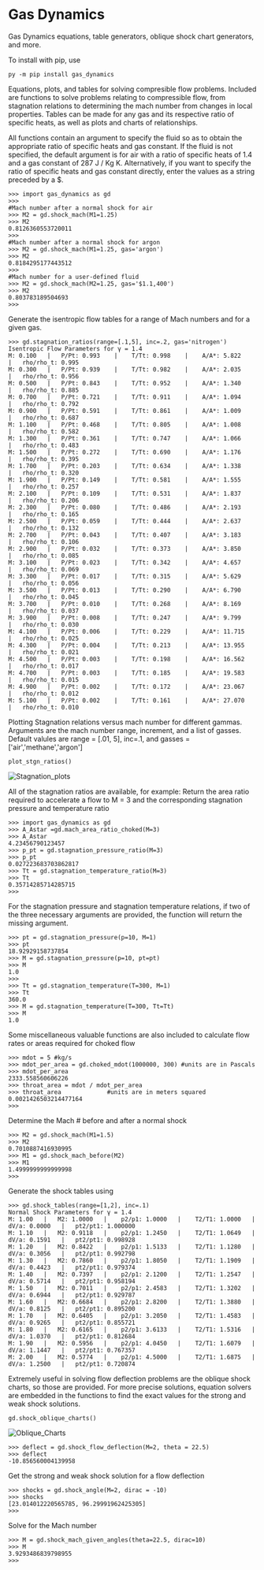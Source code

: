 # Gas Dynamics

Gas Dynamics equations, table generators, oblique shock chart generators, and more.

To install with pip, use 

```
py -m pip install gas_dynamics
```

Equations, plots, and tables for solving compresible flow problems. Included are functions to solve problems relating to compressible flow, from stagnation relations to determining the mach number from changes in
local properties. Tables can be made for any gas and its respective ratio of specific heats, as well as plots and charts of relationships. 

All functions contain an argument to specify the fluid so as to obtain the appropriate ratio of specific heats and gas constant. If the fluid is not specified, the default argument is for air with a ratio of specific heats of 1.4 and a gas constant of 287 J / Kg K. Alternatively, if you want to specify the ratio of specific heats and gas constant directly, enter the values as a string preceded by a $. 

```
>>> import gas_dynamics as gd
>>> 
#Mach number after a normal shock for air
>>> M2 = gd.shock_mach(M1=1.25)
>>> M2
0.8126360553720011
>>>
#Mach number after a normal shock for argon
>>> M2 = gd.shock_mach(M1=1.25, gas='argon')
>>> M2
0.8184295177443512
>>> 
#Mach number for a user-defined fluid
>>> M2 = gd.shock_mach(M2=1.25, gas='$1.1,400')
>>> M2
0.803783189504693
>>>
```

Generate the isentropic flow tables for a range of Mach numbers and for a given gas.

```
>>> gd.stagnation_ratios(range=[.1,5], inc=.2, gas='nitrogen') 
Isentropic Flow Parameters for γ = 1.4
M: 0.100   |   P/Pt: 0.993    |    T/Tt: 0.998    |    A/A*: 5.822    |   rho/rho_t: 0.995
M: 0.300   |   P/Pt: 0.939    |    T/Tt: 0.982    |    A/A*: 2.035    |   rho/rho_t: 0.956
M: 0.500   |   P/Pt: 0.843    |    T/Tt: 0.952    |    A/A*: 1.340    |   rho/rho_t: 0.885
M: 0.700   |   P/Pt: 0.721    |    T/Tt: 0.911    |    A/A*: 1.094    |   rho/rho_t: 0.792
M: 0.900   |   P/Pt: 0.591    |    T/Tt: 0.861    |    A/A*: 1.009    |   rho/rho_t: 0.687
M: 1.100   |   P/Pt: 0.468    |    T/Tt: 0.805    |    A/A*: 1.008    |   rho/rho_t: 0.582
M: 1.300   |   P/Pt: 0.361    |    T/Tt: 0.747    |    A/A*: 1.066    |   rho/rho_t: 0.483
M: 1.500   |   P/Pt: 0.272    |    T/Tt: 0.690    |    A/A*: 1.176    |   rho/rho_t: 0.395
M: 1.700   |   P/Pt: 0.203    |    T/Tt: 0.634    |    A/A*: 1.338    |   rho/rho_t: 0.320
M: 1.900   |   P/Pt: 0.149    |    T/Tt: 0.581    |    A/A*: 1.555    |   rho/rho_t: 0.257
M: 2.100   |   P/Pt: 0.109    |    T/Tt: 0.531    |    A/A*: 1.837    |   rho/rho_t: 0.206 
M: 2.300   |   P/Pt: 0.080    |    T/Tt: 0.486    |    A/A*: 2.193    |   rho/rho_t: 0.165
M: 2.500   |   P/Pt: 0.059    |    T/Tt: 0.444    |    A/A*: 2.637    |   rho/rho_t: 0.132
M: 2.700   |   P/Pt: 0.043    |    T/Tt: 0.407    |    A/A*: 3.183    |   rho/rho_t: 0.106
M: 2.900   |   P/Pt: 0.032    |    T/Tt: 0.373    |    A/A*: 3.850    |   rho/rho_t: 0.085
M: 3.100   |   P/Pt: 0.023    |    T/Tt: 0.342    |    A/A*: 4.657    |   rho/rho_t: 0.069
M: 3.300   |   P/Pt: 0.017    |    T/Tt: 0.315    |    A/A*: 5.629    |   rho/rho_t: 0.056
M: 3.500   |   P/Pt: 0.013    |    T/Tt: 0.290    |    A/A*: 6.790    |   rho/rho_t: 0.045
M: 3.700   |   P/Pt: 0.010    |    T/Tt: 0.268    |    A/A*: 8.169    |   rho/rho_t: 0.037
M: 3.900   |   P/Pt: 0.008    |    T/Tt: 0.247    |    A/A*: 9.799    |   rho/rho_t: 0.030
M: 4.100   |   P/Pt: 0.006    |    T/Tt: 0.229    |    A/A*: 11.715    |   rho/rho_t: 0.025
M: 4.300   |   P/Pt: 0.004    |    T/Tt: 0.213    |    A/A*: 13.955    |   rho/rho_t: 0.021
M: 4.500   |   P/Pt: 0.003    |    T/Tt: 0.198    |    A/A*: 16.562    |   rho/rho_t: 0.017
M: 4.700   |   P/Pt: 0.003    |    T/Tt: 0.185    |    A/A*: 19.583    |   rho/rho_t: 0.015
M: 4.900   |   P/Pt: 0.002    |    T/Tt: 0.172    |    A/A*: 23.067    |   rho/rho_t: 0.012
M: 5.100   |   P/Pt: 0.002    |    T/Tt: 0.161    |    A/A*: 27.070    |   rho/rho_t: 0.010
```


Plotting Stagnation relations versus mach number for different gammas. Arguments are the mach number range, increment, and a list of gasses. Default valules are range = [.01, 5], inc=.1, and gasses = ['air','methane','argon']

```
plot_stgn_ratios()
```

![Stagnation_plots](./README_images/plot_ratios.png)


All of the stagnation ratios are available, for example:
Return the area ratio required to accelerate a flow to M = 3 and the corresponding stagnation pressure and temperature ratio

```
>>> import gas_dynamics as gd
>>> A_Astar =gd.mach_area_ratio_choked(M=3)
>>> A_Astar
4.23456790123457
>>> p_pt = gd.stagnation_pressure_ratio(M=3)
>>> p_pt
0.027223683703862817
>>> Tt = gd.stagnation_temperature_ratio(M=3)
>>> Tt
0.35714285714285715
>>>
```


For the stagnation pressure and stagnation temperature relations, if two of the three necessary arguments are provided, the function will return the missing argument.

```
>>> pt = gd.stagnation_pressure(p=10, M=1)
>>> pt
18.92929158737854
>>> M = gd.stagnation_pressure(p=10, pt=pt)
>>> M
1.0
>>>
>>> Tt = gd.stagnation_temperature(T=300, M=1)
>>> Tt
360.0
>>> M = gd.stagnation_temperature(T=300, Tt=Tt)
>>> M 
1.0
```


Some miscellaneous valuable functions are also included to calculate flow rates or areas required for choked flow

```
>>> mdot = 5 #kg/s
>>> mdot_per_area = gd.choked_mdot(1000000, 300) #units are in Pascals
>>> mdot_per_area
2333.558560606226
>>> throat_area = mdot / mdot_per_area
>>> throat_area             #units are in meters squared
0.0021426503214477164
>>>
```


Determine the Mach # before and after a normal shock

```
>>> M2 = gd.shock_mach(M1=1.5) 
>>> M2
0.7010887416930995
>>> M1 = gd.shock_mach_before(M2)
>>> M1
1.4999999999999998
>>>
```

Generate the shock tables using

```
>>> gd.shock_tables(range=[1,2], inc=.1)
Normal Shock Parameters for γ = 1.4
M: 1.00   |   M2: 1.0000   |    p2/p1: 1.0000   |    T2/T1: 1.0000   |   dV/a: 0.0000   |   pt2/pt1: 1.000000
M: 1.10   |   M2: 0.9118   |    p2/p1: 1.2450   |    T2/T1: 1.0649   |   dV/a: 0.1591   |   pt2/pt1: 0.998928
M: 1.20   |   M2: 0.8422   |    p2/p1: 1.5133   |    T2/T1: 1.1280   |   dV/a: 0.3056   |   pt2/pt1: 0.992798
M: 1.30   |   M2: 0.7860   |    p2/p1: 1.8050   |    T2/T1: 1.1909   |   dV/a: 0.4423   |   pt2/pt1: 0.979374
M: 1.40   |   M2: 0.7397   |    p2/p1: 2.1200   |    T2/T1: 1.2547   |   dV/a: 0.5714   |   pt2/pt1: 0.958194
M: 1.50   |   M2: 0.7011   |    p2/p1: 2.4583   |    T2/T1: 1.3202   |   dV/a: 0.6944   |   pt2/pt1: 0.929787
M: 1.60   |   M2: 0.6684   |    p2/p1: 2.8200   |    T2/T1: 1.3880   |   dV/a: 0.8125   |   pt2/pt1: 0.895200
M: 1.70   |   M2: 0.6405   |    p2/p1: 3.2050   |    T2/T1: 1.4583   |   dV/a: 0.9265   |   pt2/pt1: 0.855721
M: 1.80   |   M2: 0.6165   |    p2/p1: 3.6133   |    T2/T1: 1.5316   |   dV/a: 1.0370   |   pt2/pt1: 0.812684
M: 1.90   |   M2: 0.5956   |    p2/p1: 4.0450   |    T2/T1: 1.6079   |   dV/a: 1.1447   |   pt2/pt1: 0.767357
M: 2.00   |   M2: 0.5774   |    p2/p1: 4.5000   |    T2/T1: 1.6875   |   dV/a: 1.2500   |   pt2/pt1: 0.720874

```

Extremely useful in solving flow deflection problems are the oblique shock charts, so those are provided. For more precise solutions, equation solvers are embedded in the functions to find the exact values for the strong and weak shock solutions.

```
gd.shock_oblique_charts()
```

![Oblique_Charts](./README_images/Oblique_Charts.png)


```
>>> deflect = gd.shock_flow_deflection(M=2, theta = 22.5)
>>> deflect
-10.856560004139958
```

Get the strong and weak shock solution for a flow deflection

```
>>> shocks = gd.shock_angle(M=2, dirac = -10) 
>>> shocks
[23.014012220565785, 96.29991962425305]
>>> 
```

Solve for the Mach number

```
>>> M = gd.shock_mach_given_angles(theta=22.5, dirac=10) 
>>> M
3.9293486839798955
>>>
```
